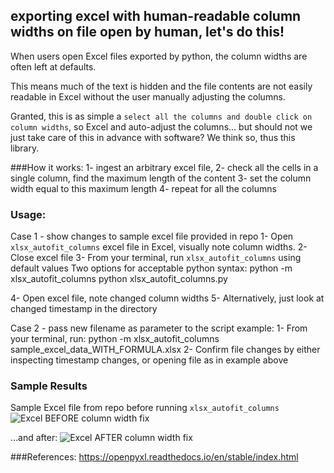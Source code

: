 ## exporting excel with human-readable column widths on file open by human, let's do this!
When users open Excel files exported by python, the column widths are often left at defaults.
 
 This means much of the text is hidden and the file contents are not easily readable in Excel without the user manually adjusting the columns.  
 
 Granted, this is as simple a `select all the columns and double click on column widths`, so Excel and auto-adjust the columns... but should not we just take care of this in advance with software?  We think so, thus this library.
 

###How it works:
1- ingest an arbitrary excel file,
2- check all the cells in a single column, find the maximum length of the content
3- set the column width equal to this maximum length
4- repeat for all the columns

### Usage:
Case 1 - show changes to sample excel file provided in repo
1- Open `xlsx_autofit_columns` excel file in Excel, visually note column widths.
2- Close excel file
3- From your terminal, run `xlsx_autofit_columns` using default values
Two options for acceptable python syntax:
python -m xlsx_autofit_columns
python xlsx_autofit_columns.py

4- Open excel file, note changed column widths
5- Alternatively, just look at changed timestamp in the directory


Case 2 - pass new filename as parameter to the script
example:
1- From your terminal, run:
python -m xlsx_autofit_columns sample_excel_data_WITH_FORMULA.xlsx
2- Confirm file changes by either inspecting timestamp changes, or opening file as in example above


### Sample Results

Sample Excel file from repo before running `xlsx_autofit_columns`
![Excel BEFORE column width fix](https://github.com/surfaceowl/xlsx_autofit_columns/readme_images/excel.sample_before.png) 

...and after:
![Excel AFTER column width fix](https://github.com/surfaceowl/xlsx_autofit_columns/readme_images/excel.sample_after.png)

###References:
https://openpyxl.readthedocs.io/en/stable/index.html
